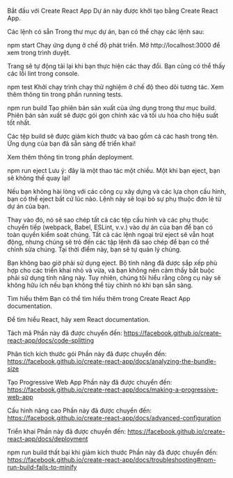 Bắt đầu với Create React App
Dự án này được khởi tạo bằng Create React App.

Các lệnh có sẵn
Trong thư mục dự án, bạn có thể chạy các lệnh sau:

npm start
Chạy ứng dụng ở chế độ phát triển.
Mở http://localhost:3000 để xem trong trình duyệt.

Trang sẽ tự động tải lại khi bạn thực hiện các thay đổi.
Bạn cũng có thể thấy các lỗi lint trong console.

npm test
Khởi chạy trình chạy thử nghiệm ở chế độ theo dõi tương tác.
Xem thêm thông tin trong phần running tests.

npm run build
Tạo phiên bản sản xuất của ứng dụng trong thư mục build.
Phiên bản sản xuất sẽ được gói gọn chính xác và tối ưu hóa cho hiệu suất tốt nhất.

Các tệp build sẽ được giảm kích thước và bao gồm cả các hash trong tên.
Ứng dụng của bạn đã sẵn sàng để triển khai!

Xem thêm thông tin trong phần deployment.

npm run eject
Lưu ý: đây là một thao tác một chiều. Một khi bạn eject, bạn sẽ không thể quay lại!

Nếu bạn không hài lòng với các công cụ xây dựng và các lựa chọn cấu hình, bạn có thể eject bất cứ lúc nào. Lệnh này sẽ loại bỏ sự phụ thuộc đơn lẻ từ dự án của bạn.

Thay vào đó, nó sẽ sao chép tất cả các tệp cấu hình và các phụ thuộc chuyển tiếp (webpack, Babel, ESLint, v.v.) vào dự án của bạn để bạn có toàn quyền kiểm soát chúng. Tất cả các lệnh ngoại trừ eject sẽ vẫn hoạt động, nhưng chúng sẽ trỏ đến các tập lệnh đã sao chép để bạn có thể chỉnh sửa chúng. Tại thời điểm này, bạn sẽ tự quản lý chúng.

Bạn không bao giờ phải sử dụng eject. Bộ tính năng đã được sắp xếp phù hợp cho các triển khai nhỏ và vừa, và bạn không nên cảm thấy bắt buộc phải sử dụng tính năng này. Tuy nhiên, chúng tôi hiểu rằng công cụ này sẽ không hữu ích nếu bạn không thể tùy chỉnh nó khi bạn sẵn sàng.

Tìm hiểu thêm
Bạn có thể tìm hiểu thêm trong Create React App documentation.

Để tìm hiểu React, hãy xem React documentation.

Tách mã
Phần này đã được chuyển đến: https://facebook.github.io/create-react-app/docs/code-splitting

Phân tích kích thước gói
Phần này đã được chuyển đến: https://facebook.github.io/create-react-app/docs/analyzing-the-bundle-size

Tạo Progressive Web App
Phần này đã được chuyển đến: https://facebook.github.io/create-react-app/docs/making-a-progressive-web-app

Cấu hình nâng cao
Phần này đã được chuyển đến: https://facebook.github.io/create-react-app/docs/advanced-configuration

Triển khai
Phần này đã được chuyển đến: https://facebook.github.io/create-react-app/docs/deployment

npm run build thất bại khi giảm kích thước
Phần này đã được chuyển đến: https://facebook.github.io/create-react-app/docs/troubleshooting#npm-run-build-fails-to-minify
